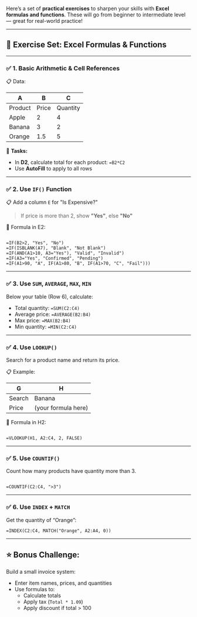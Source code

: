 Here’s a set of **practical exercises** to sharpen your skills with **Excel formulas and functions**. These will go from beginner to intermediate level — great for real-world practice!

------

## 📘 **Exercise Set: Excel Formulas & Functions**

------

### ✅ **1. Basic Arithmetic & Cell References**

📋 Data:



| A       | B     | C        |
| ------- | ----- | -------- |
| Product | Price | Quantity |
| Apple   | 2     | 4        |
| Banana  | 3     | 2        |
| Orange  | 1.5   | 5        |

🔧 **Tasks:**

- In **D2**, calculate total for each product: `=B2*C2`
- Use **AutoFill** to apply to all rows

------

### ✅ **2. Use `IF()` Function**

📋 Add a column `E` for "Is Expensive?"

> If price is more than 2, show **"Yes"**, else **"No"**

🔧 Formula in E2:

```excel

=IF(B2>2, "Yes", "No")
=IF(ISBLANK(A7), "Blank", "Not Blank")
=IF(AND(A1>10, A3="Yes"), "Valid", "Invalid")
=IF(A3="Yes", "Confirmed", "Pending")
=IF(A1>90, "A", IF(A1>80, "B", IF(A1>70, "C", "Fail")))
```

------

### ✅ **3. Use `SUM`, `AVERAGE`, `MAX`, `MIN`**

Below your table (Row 6), calculate:

- Total quantity: `=SUM(C2:C4)`
- Average price: `=AVERAGE(B2:B4)`
- Max price: `=MAX(B2:B4)`
- Min quantity: `=MIN(C2:C4)`

------

### ✅ **4. Use `LOOKUP()`**

Search for a product name and return its price.

📋 Example:



| G      | H                   |
| ------ | ------------------- |
| Search | Banana              |
| Price  | (your formula here) |

🔧 Formula in H2:

```excel

=VLOOKUP(H1, A2:C4, 2, FALSE)
```

------

### ✅ **5. Use `COUNTIF()`**

Count how many products have quantity more than 3.

```excel

=COUNTIF(C2:C4, ">3")
```

------

### ✅ **6. Use `INDEX` + `MATCH`**

Get the quantity of “Orange”:

```excel
=INDEX(C2:C4, MATCH("Orange", A2:A4, 0))
```

------

## ⭐ Bonus Challenge:

Build a small invoice system:

- Enter item names, prices, and quantities
- Use formulas to:
  - Calculate totals
  - Apply tax (`Total * 1.09`)
  - Apply discount if total > 100
